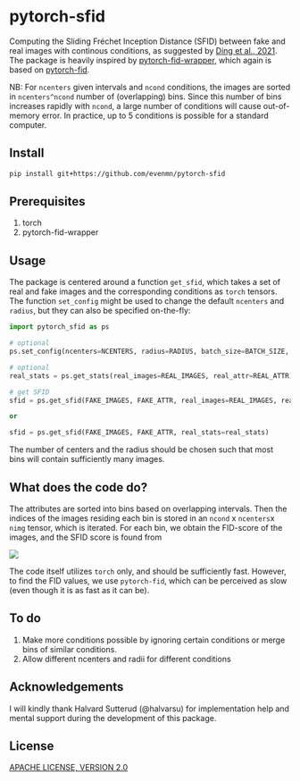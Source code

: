 # pytorch-sfid
Computing the Sliding Fréchet Inception Distance (SFID) between fake and real images with continous conditions, as suggested by [Ding et al., 2021](https://arxiv.org/abs/2011.07466). The package is heavily inspired by [pytorch-fid-wrapper](https://github.com/vict0rsch/pytorch-fid-wrapper), which again is based on [pytorch-fid](https://github.com/mseitzer/pytorch-fid).

NB: For `ncenters` given intervals and `ncond` conditions, the images are sorted in `ncenters^ncond` number of (overlapping) bins. Since this number of bins increases rapidly with `ncond`, a large number of conditions will cause out-of-memory error. In practice, up to 5 conditions is possible for a standard computer.

## Install
```bash
pip install git+https://github.com/evenmn/pytorch-sfid
```

## Prerequisites
1. torch
2. pytorch-fid-wrapper

## Usage
The package is centered around a function `get_sfid`, which takes a set of real and fake images and the corresponding conditions as `torch` tensors. The function `set_config` might be used to change the default `ncenters` and `radius`, but they can also be specified on-the-fly:

```python
import pytorch_sfid as ps

# optional
ps.set_config(ncenters=NCENTERS, radius=RADIUS, batch_size=BATCH_SIZE, dims=DIMS, device=DEVICE)

# optional
real_stats = ps.get_stats(real_images=REAL_IMAGES, real_attr=REAL_ATTR)

# get SFID
sfid = ps.get_sfid(FAKE_IMAGES, FAKE_ATTR, real_images=REAL_IMAGES, real_attr=REAL_ATTR)

or

sfid = ps.get_sfid(FAKE_IMAGES, FAKE_ATTR, real_stats=real_stats)
```
The number of centers and the radius should be chosen such that most bins will contain sufficiently many images.

## What does the code do?
The attributes are sorted into bins based on overlapping intervals. Then the indices of the images residing each bin is stored in an `ncond` x `ncenters`x `nimg` tensor, which is iterated. For each bin, we obtain the FID-score of the images, and the SFID score is found from 

<img src="https://latex.codecogs.com/gif.latex?\text{SFID}=\sum_{\text{bin}}\text{FID(bin)}" />

The code itself utilizes `torch` only, and should be sufficiently fast. However, to find the FID values, we use `pytorch-fid`, which can be perceived as slow (even though it is as fast as it can be). 

## To do
1. Make more conditions possible by ignoring certain conditions or merge bins of similar conditions.
2. Allow different ncenters and radii for different conditions

## Acknowledgements
I will kindly thank Halvard Sutterud (@halvarsu) for implementation help and mental support during the development of this package. 

## License
[APACHE LICENSE, VERSION 2.0](https://www.apache.org/licenses/LICENSE-2.0)
